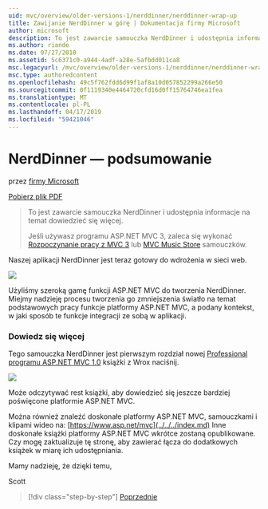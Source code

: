 ```yaml
---
uid: mvc/overview/older-versions-1/nerddinner/nerddinner-wrap-up
title: Zawijanie NerdDinner w górę | Dokumentacja firmy Microsoft
author: microsoft
description: To jest zawarcie samouczka NerdDinner i udostępnia informacje na temat dowiedzieć się więcej.
ms.author: riande
ms.date: 07/27/2010
ms.assetid: 5c6371c0-a944-4adf-a28e-5afbdd011ca8
msc.legacyurl: /mvc/overview/older-versions-1/nerddinner/nerddinner-wrap-up
msc.type: authoredcontent
ms.openlocfilehash: 49c5f762fdd6d99f1af8a10d057852299a266e50
ms.sourcegitcommit: 0f1119340e4464720cfd16d0ff15764746ea1fea
ms.translationtype: MT
ms.contentlocale: pl-PL
ms.lasthandoff: 04/17/2019
ms.locfileid: "59421046"
---
```

# <a name="nerddinner-wrap-up"></a>NerdDinner — podsumowanie

przez [firmy Microsoft](https://github.com/microsoft)

[Pobierz plik PDF](http://aspnetmvcbook.s3.amazonaws.com/aspnetmvc-nerdinner_v1.pdf)

> To jest zawarcie samouczka NerdDinner i udostępnia informacje na temat dowiedzieć się więcej.
> 
> Jeśli używasz programu ASP.NET MVC 3, zaleca się wykonać [Rozpoczynanie pracy z MVC 3](../../older-versions/getting-started-with-aspnet-mvc3/cs/intro-to-aspnet-mvc-3.md) lub [MVC Music Store](../../older-versions/mvc-music-store/mvc-music-store-part-1.md) samouczków.


Naszej aplikacji NerdDinner jest teraz gotowy do wdrożenia w sieci web.

![](nerddinner-wrap-up/_static/image1.png)

Użyliśmy szeroką gamę funkcji ASP.NET MVC do tworzenia NerdDinner. Miejmy nadzieję procesu tworzenia go zmniejszenia światło na temat podstawowych pracy funkcje platformy ASP.NET MVC, a podany kontekst, w jaki sposób te funkcje integracji ze sobą w aplikacji.

### <a name="learning-more"></a>Dowiedz się więcej

Tego samouczka NerdDinner jest pierwszym rozdział nowej [Professional programu ASP.NET MVC 1.0](https://www.amazon.com/gp/product/0470384611?ie=UTF8&amp;tag=scoblo04-20&amp;linkCode=xm2&amp;camp=1789&amp;creativeASIN=0470384611) książki z Wrox naciśnij.

[![](https://mscblogs.blob.core.windows.net/media/scottgu/Media/bookcover1_6CAECF94.png)](https://www.amazon.com/gp/product/0470384611?ie=UTF8&amp;tag=scoblo04-20&amp;linkCode=xm2&amp;camp=1789&amp;creativeASIN=0470384611)

Może odczytywać rest książki, aby dowiedzieć się jeszcze bardziej poświęcone platformie ASP.NET MVC.

Można również znaleźć doskonałe platformy ASP.NET MVC, samouczkami i klipami wideo na: [https://www.asp.net/mvc](../../../index.md) Inne doskonałe książki platformy ASP.NET MVC wkrótce zostaną opublikowane. Czy mogę zaktualizuje tę stronę, aby zawierać łącza do dodatkowych książek w miarę ich udostępniania.

Mamy nadzieję, że dzięki temu,

Scott

> [!div class="step-by-step"]
> [Poprzednie](enable-automated-unit-testing.md)
